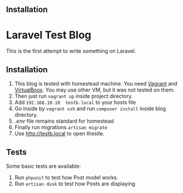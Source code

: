 ## Installation
# Laravel Test Blog
This is the first attempt to write something on Laravel.

## Installation

1. This blog is tested with homestead machine. You need [Vagrant](https://www.vagrantup.com/) and [VirtualBoox](https://www.virtualbox.org). You may use other VM, but it was not tested on them.
2. Then just run `` vagrant up `` inside project directory.
3. Add ``192.168.10.10  testb.local`` to your hosts file
3. Go inside  by `` vagrant ssh `` and run ``composer install`` inside blog directory.
4. *.env* file remains standard for homestead
5. Finally run migrations ``artisan migrate``
6. Use http://testb.local to open thesite.

## Tests
Some basic tests are available:

1. Run ``phpunit`` to test how Post model works.
2. Run ``artisan dusk`` to test how Posts are displaying